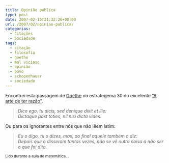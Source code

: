 ```yaml
---
title: Opinião pública
type: post
date: 2007-02-15T21:32:26+00:00
url: /2007/02/opiniao-publica/
categorias:
  - Citações
  - Sociedade
tags:
  - citação
  - filosofia
  - goethe
  - mal vicioso
  - opinião
  - povo
  - schopenhauer
  - sociedade
---
```


Encontrei esta passagem de [Goethe][1] no estrategema 30 do excelente [“A arte de ter razão”][2].

> _Dico ego, tu dicis, sed denique dixit et ille:  
> Dictaque post toties, nil nisi dicta vides._

Ou para os ignorantes entre nós que não lêem latim:

> _Eu o digo, tu o dizes, mas, ao final aquele também o diz:  
> Depois que o disseram tantas vezes, não se vê outra coisa a não ser o que foi dito._

<small>Lido durante a aula de matemática…</small>

[1]: http://pt.wikipedia.org/wiki/Goethe
[2]: /2007/02/01/a-arte-de-ter-razao/
